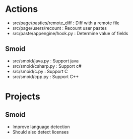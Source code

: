 # Actions

* src/page/pasties/remote_diff : Diff with a remote file
* src/page/users/recount : Recount user pastes
* src/paste/appengine/hook.py : Determine value of fields

## Smoid

* src/smoid/java.py : Support java
* src/smoid/csharp.py : Support c#
* src/smoid/c.py : Support C
* src/smoid/cpp.py : Support C++


# Projects

## Smoid

* Improve language detection
* Should also detect licenses

